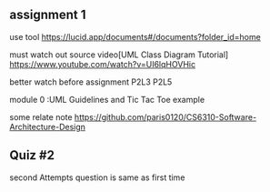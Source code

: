 ## assignment 1

use tool https://lucid.app/documents#/documents?folder_id=home

must watch out source video[UML Class Diagram Tutorial] https://www.youtube.com/watch?v=UI6lqHOVHic

better watch before assignment P2L3 P2L5 

module 0 :UML Guidelines  and Tic Tac Toe example

some relate note 
https://github.com/paris0120/CS6310-Software-Architecture-Design

## Quiz #2
second Attempts question is same as first time
